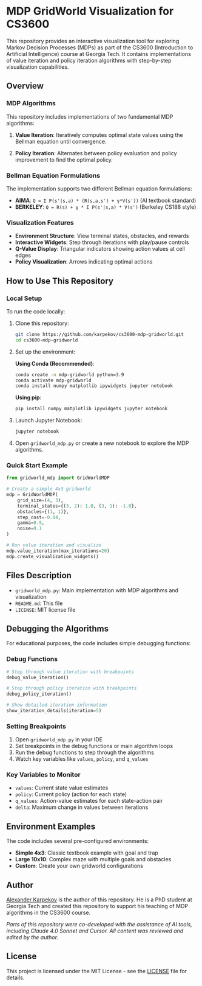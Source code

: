 # MDP GridWorld Visualization for CS3600

This repository provides an interactive visualization tool for exploring Markov Decision Processes (MDPs) as part of the CS3600 (Introduction to Artificial Intelligence) course at Georgia Tech. It contains implementations of value iteration and policy iteration algorithms with step-by-step visualization capabilities.

## Overview

### MDP Algorithms

This repository includes implementations of two fundamental MDP algorithms:

1. **Value Iteration**: Iteratively computes optimal state values using the Bellman equation until convergence.

2. **Policy Iteration**: Alternates between policy evaluation and policy improvement to find the optimal policy.

### Bellman Equation Formulations

The implementation supports two different Bellman equation formulations:

- **AIMA**: `Q = Σ P(s'|s,a) * (R(s,a,s') + γ*V(s'))` (AI textbook standard)
- **BERKELEY**: `Q = R(s) + γ * Σ P(s'|s,a) * V(s')` (Berkeley CS188 style)

### Visualization Features

- **Environment Structure**: View terminal states, obstacles, and rewards
- **Interactive Widgets**: Step through iterations with play/pause controls
- **Q-Value Display**: Triangular indicators showing action values at cell edges
- **Policy Visualization**: Arrows indicating optimal actions

## How to Use This Repository

### Local Setup

To run the code locally:

1. Clone this repository:
   ```bash
   git clone https://github.com/karpekov/cs3600-mdp-gridworld.git
   cd cs3600-mdp-gridworld
   ```

2. Set up the environment:

   **Using Conda (Recommended)**:
   ```bash
   conda create -n mdp-gridworld python=3.9
   conda activate mdp-gridworld
   conda install numpy matplotlib ipywidgets jupyter notebook
   ```

   **Using pip**:
   ```bash
   pip install numpy matplotlib ipywidgets jupyter notebook
   ```

3. Launch Jupyter Notebook:
   ```bash
   jupyter notebook
   ```

4. Open `gridworld_mdp.py` or create a new notebook to explore the MDP algorithms.

### Quick Start Example

```python
from gridworld_mdp import GridWorldMDP

# Create a simple 4x3 gridworld
mdp = GridWorldMDP(
    grid_size=(4, 3),
    terminal_states={(3, 2): 1.0, (3, 1): -1.0},
    obstacles={(1, 1)},
    step_cost=-0.04,
    gamma=0.9,
    noise=0.1
)

# Run value iteration and visualize
mdp.value_iteration(max_iterations=20)
mdp.create_visualization_widgets()
```

## Files Description

- `gridworld_mdp.py`: Main implementation with MDP algorithms and visualization
- `README.md`: This file
- `LICENSE`: MIT license file

## Debugging the Algorithms

For educational purposes, the code includes simple debugging functions:

### Debug Functions

```python
# Step through value iteration with breakpoints
debug_value_iteration()

# Step through policy iteration with breakpoints
debug_policy_iteration()

# Show detailed iteration information
show_iteration_details(iteration=5)
```

### Setting Breakpoints

1. Open `gridworld_mdp.py` in your IDE
2. Set breakpoints in the debug functions or main algorithm loops
3. Run the debug functions to step through the algorithms
4. Watch key variables like `values`, `policy`, and `q_values`

### Key Variables to Monitor

- `values`: Current state value estimates
- `policy`: Current policy (action for each state)
- `q_values`: Action-value estimates for each state-action pair
- `delta`: Maximum change in values between iterations

## Environment Examples

The code includes several pre-configured environments:

- **Simple 4x3**: Classic textbook example with goal and trap
- **Large 10x10**: Complex maze with multiple goals and obstacles
- **Custom**: Create your own gridworld configurations

## Author

[Alexander Karpekov](https://alexkarpekov.com) is the author of this repository. He is a PhD student at Georgia Tech and created this repository to support his teaching of MDP algorithms in the CS3600 course.

*Parts of this repository were co-developed with the assistance of AI tools, including Claude 4.0 Sonnet and Cursor. All content was reviewed and edited by the author.*

## License

This project is licensed under the MIT License - see the [LICENSE](LICENSE) file for details.